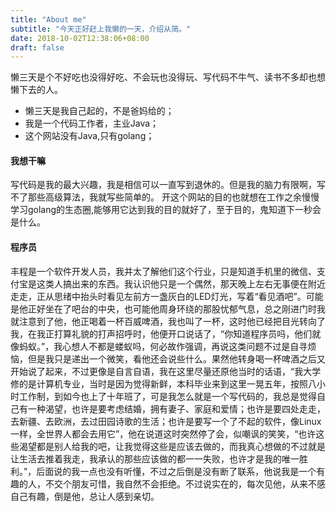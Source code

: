 ```yaml
---
title: "About me"
subtitle: "今天正好赶上我懒的一天，介绍从简。"
date: 2018-10-02T12:38:06+08:00
draft: false
---
```


懒三天是个不好吃也没得好吃、不会玩也没得玩、写代码不牛气、读书不多却也想懒下去的人。

- 懒三天是我自己起的，不是爸妈给的；
- 我是一个代码工作者，主业Java；
- 这个网站没有Java,只有golang；

#### 我想干嘛

写代码是我的最大兴趣，我是相信可以一直写到退休的。但是我的脑力有限啊，写不了那些高级算法，我就写些简单的。 开这个网站的目的也就想在工作之余慢慢学习golang的生态圈,能够用它达到我的目的就好了，至于目的，鬼知道下一秒会是什么。

#### 程序员

丰程是一个软件开发人员，我并太了解他们这个行业，只是知道手机里的微信、支付宝是这类人搞出来的东西。我认识他只是一个偶然，那天晚上左右无事便在附近走走，正从思绪中抬头时看见左前方一盏灰白的LED灯光，写着“看见酒吧”。可能是他正好坐在了吧台的中央，也可能他周身环绕的那股忧郁气息，总之刚进门时我就注意到了他，他正喝着一杯百威啤酒，我也叫了一杯，这时他已经把目光转向了我，在我正打算礼貌的打声招呼时，他便开口说话了，“你知道程序员吗，他们就像蚂蚁。”，我心想人不都是蝼蚁吗，何必故作强调，再说这类问题不过是自寻烦恼，但是我只是递出一个微笑，看他还会说些什么。果然他转身喝一杯啤酒之后又开始说了起来，不过更像是自言自语，我在这里尽量还原他当时的话语，“我大学修的是计算机专业，当时是因为觉得新鲜，本科毕业来到这里一晃五年，按照八小时工作制，到如今也上了十年班了，可是我怎么就是一个写代码的，我总是觉得自己有一种渴望，也许是要考虑结婚，拥有妻子、家庭和爱情；也许是要四处走走，去新疆、去欧洲，去过田园诗歌的生活；也许是要写一个了不起的软件，像Linux一样，全世界人都会去用它”，他在说道这时突然停了会，似嘲讽的笑笑，“也许这些渴望都是别人给我的吧，让我觉得这些是应该去做的，而我真心想做的不过就是让生活去推着我走，我承认的那些应该做的都一一失败，也许才是我的唯一胜利。”，后面说的我一点也没有听懂，不过之后倒是没有断了联系，他说我是一个有趣的人，不交个朋友可惜，我自然不会拒绝。不过说实在的，每次见他，从来不感自己有趣，倒是他，总让人感到亲切。